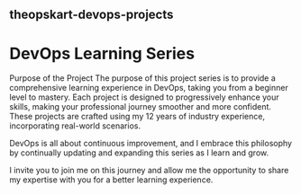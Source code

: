 ## theopskart-devops-projects ##
# DevOps Learning Series
Purpose of the Project
The purpose of this project series is to provide a comprehensive learning experience in DevOps, taking you from a beginner level to mastery. Each project is designed to progressively enhance your skills, making your professional journey smoother and more confident. These projects are crafted using my 12 years of industry experience, incorporating real-world scenarios.

DevOps is all about continuous improvement, and I embrace this philosophy by continually updating and expanding this series as I learn and grow.

I invite you to join me on this journey and allow me the opportunity to share my expertise with you for a better learning experience.
